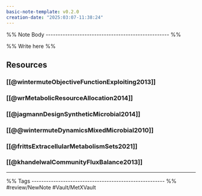 ```yaml
---
basic-note-template: v0.2.0
creation-date: "2025:03:07-11:38:24"
---
```


%% Note Body --------------------------------------------------- %%

%% Write here %%


## Resources

### [[@wintermuteObjectiveFunctionExploiting2013]]

### [[@wrMetabolicResourceAllocation2014]]

### [[@jagmannDesignSyntheticMicrobial2014]]

### [[@@wintermuteDynamicsMixedMicrobial2010]]

### [[@frittsExtracellularMetabolismSets2021]]

### [[@khandelwalCommunityFluxBalance2013]]







___

%% Tags ------------------------------------------------------- %%
#review/NewNote
#Vault/MetXVault 